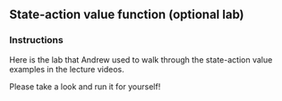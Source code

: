 ## State-action value function (optional lab)

### Instructions

Here is the lab that Andrew used to walk through the state-action value examples in the lecture videos.

Please take a look and run it for yourself!